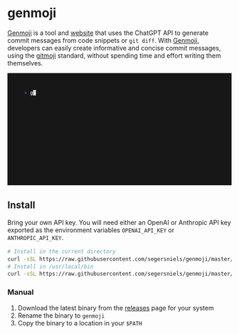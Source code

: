 # genmoji

[Genmoji](https://genmoji.dev) is a tool and [website](https://genmoji.dev) that uses the ChatGPT API to generate commit messages from code snippets or `git diff`. With [Genmoji](https://genmoji.dev), developers can easily create informative and concise commit messages, using the [gitmoji](https://gitmoji.dev) standard, without spending time and effort writing them themselves.

![img](./demo.gif)

## Install

Bring your own API key. You will need either an OpenAI or Anthropic API key exported as the environment variables `OPENAI_API_KEY` or `ANTHROPIC_API_KEY`.

```bash
# Install in the current directory
curl -sSL https://raw.githubusercontent.com/segersniels/genmoji/master/scripts/install.sh | bash
# Install in /usr/local/bin
curl -sSL https://raw.githubusercontent.com/segersniels/genmoji/master/scripts/install.sh | sudo bash -s /usr/local/bin
```

### Manual

1. Download the latest binary from the [releases](https://github.com/segersniels/genmoji/releases/latest) page for your system
2. Rename the binary to `genmoji`
3. Copy the binary to a location in your `$PATH`
